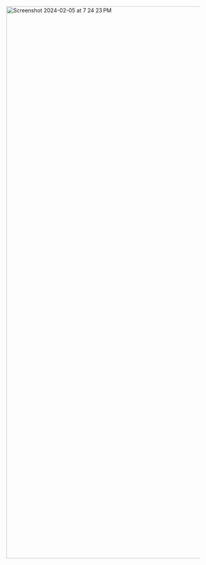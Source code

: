 <img width="1440" alt="Screenshot 2024-02-05 at 7 24 23 PM" src="https://github.com/anushadk13/Code_Clause_Personal_Blog/assets/122234698/54c820b2-8bb8-44e2-9848-36d8199660af">
